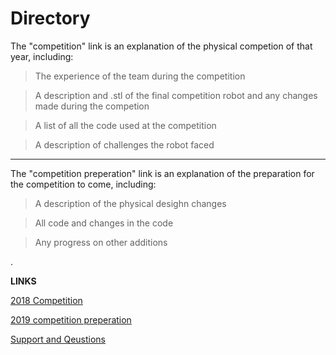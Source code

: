 # Directory

The "competition" link is an explanation of the physical competion of that year, including:

>The experience of the team during the competition

>A description and .stl of the final competition robot and any changes made during the competion

>A list of all the code used at the competition

>A description of challenges the robot faced

_________________________________________________________________________________________________________________________________________

The "competition preperation" link is an explanation of the preparation for the competition to come, including:

>A description of the physical desighn changes

>All code and changes in the code

>Any progress on other additions

.

**LINKS**

[2018 Competition]()

[2019 competition preperation]()

[Support and Qeustions]()
